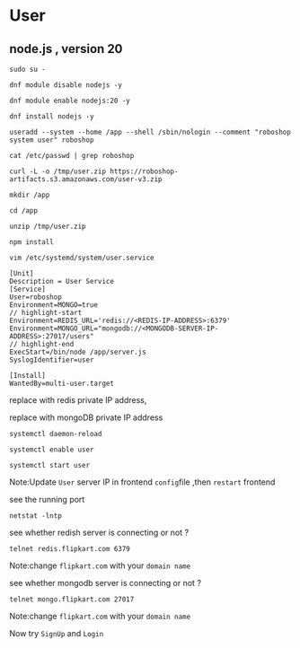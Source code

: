 # User
## node.js , version 20
```
sudo su -
```

```
dnf module disable nodejs -y
```

```
dnf module enable nodejs:20 -y
```

```
dnf install nodejs -y
```

```
useradd --system --home /app --shell /sbin/nologin --comment "roboshop system user" roboshop
```

```
cat /etc/passwd | grep roboshop
```

```
curl -L -o /tmp/user.zip https://roboshop-artifacts.s3.amazonaws.com/user-v3.zip
```

```
mkdir /app
```

```
cd /app
```

```
unzip /tmp/user.zip
```

```
npm install
```

```
vim /etc/systemd/system/user.service
```

```
[Unit]
Description = User Service
[Service]
User=roboshop
Environment=MONGO=true
// highlight-start
Environment=REDIS_URL='redis://<REDIS-IP-ADDRESS>:6379'
Environment=MONGO_URL="mongodb://<MONGODB-SERVER-IP-ADDRESS>:27017/users"
// highlight-end
ExecStart=/bin/node /app/server.js
SyslogIdentifier=user

[Install]
WantedBy=multi-user.target
```
replace <REDIS-IP-ADDRESS> with redis private IP address,

replace <MONGODB-SERVER-IPADDRESS> with mongoDB private IP address
```
systemctl daemon-reload
```

```
systemctl enable user
```

```
systemctl start user

```
Note:Update `User` server IP in frontend `config`file ,then `restart` frontend

see the running port
```
netstat -lntp
```
see whether redish server is connecting or not ?
```
telnet redis.flipkart.com 6379
```
Note:change `flipkart.com` with your `domain name`

see whether mongodb server is connecting or not ?
```
telnet mongo.flipkart.com 27017
```
Note:change `flipkart.com` with your `domain name`

Now try `SignUp` and `Login`
